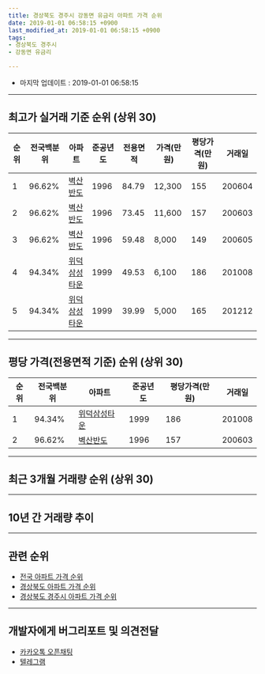 ```yaml
---
title: 경상북도 경주시 강동면 유금리 아파트 가격 순위
date: 2019-01-01 06:58:15 +0900
last_modified_at: 2019-01-01 06:58:15 +0900
tags:
- 경상북도 경주시
- 강동면 유금리

---
```


* 마지막 업데이트 : 2019-01-01 06:58:15

---

## 최고가 실거래 기준 순위 (상위 30)


|순위|전국백분위|아파트|준공년도|전용면적|가격(만원)|평당가격(만원)|거래일|
|---|---|---|---|---|---|---|---|
|1|96.62%|[벽산반도](https://search.naver.com/search.naver?query=%EA%B2%BD%EC%83%81%EB%B6%81%EB%8F%84+%EA%B2%BD%EC%A3%BC%EC%8B%9C+%EA%B0%95%EB%8F%99%EB%A9%B4+%EC%9C%A0%EA%B8%88%EB%A6%AC+%EB%B2%BD%EC%82%B0%EB%B0%98%EB%8F%84)|1996|84.79|12,300|155|200604|
|2|96.62%|[벽산반도](https://search.naver.com/search.naver?query=%EA%B2%BD%EC%83%81%EB%B6%81%EB%8F%84+%EA%B2%BD%EC%A3%BC%EC%8B%9C+%EA%B0%95%EB%8F%99%EB%A9%B4+%EC%9C%A0%EA%B8%88%EB%A6%AC+%EB%B2%BD%EC%82%B0%EB%B0%98%EB%8F%84)|1996|73.45|11,600|157|200603|
|3|96.62%|[벽산반도](https://search.naver.com/search.naver?query=%EA%B2%BD%EC%83%81%EB%B6%81%EB%8F%84+%EA%B2%BD%EC%A3%BC%EC%8B%9C+%EA%B0%95%EB%8F%99%EB%A9%B4+%EC%9C%A0%EA%B8%88%EB%A6%AC+%EB%B2%BD%EC%82%B0%EB%B0%98%EB%8F%84)|1996|59.48|8,000|149|200605|
|4|94.34%|[위덕삼성타운](https://search.naver.com/search.naver?query=%EA%B2%BD%EC%83%81%EB%B6%81%EB%8F%84+%EA%B2%BD%EC%A3%BC%EC%8B%9C+%EA%B0%95%EB%8F%99%EB%A9%B4+%EC%9C%A0%EA%B8%88%EB%A6%AC+%EC%9C%84%EB%8D%95%EC%82%BC%EC%84%B1%ED%83%80%EC%9A%B4)|1999|49.53|6,100|186|201008|
|5|94.34%|[위덕삼성타운](https://search.naver.com/search.naver?query=%EA%B2%BD%EC%83%81%EB%B6%81%EB%8F%84+%EA%B2%BD%EC%A3%BC%EC%8B%9C+%EA%B0%95%EB%8F%99%EB%A9%B4+%EC%9C%A0%EA%B8%88%EB%A6%AC+%EC%9C%84%EB%8D%95%EC%82%BC%EC%84%B1%ED%83%80%EC%9A%B4)|1999|39.99|5,000|165|201212|


---

## 평당 가격(전용면적 기준) 순위 (상위 30)


|순위|전국백분위|아파트|준공년도|평당가격(만원)|거래일|
|---|---|---|---|---|---|
|1|94.34%|[위덕삼성타운](https://search.naver.com/search.naver?query=%EA%B2%BD%EC%83%81%EB%B6%81%EB%8F%84+%EA%B2%BD%EC%A3%BC%EC%8B%9C+%EA%B0%95%EB%8F%99%EB%A9%B4+%EC%9C%A0%EA%B8%88%EB%A6%AC+%EC%9C%84%EB%8D%95%EC%82%BC%EC%84%B1%ED%83%80%EC%9A%B4)|1999|186|201008|
|2|96.62%|[벽산반도](https://search.naver.com/search.naver?query=%EA%B2%BD%EC%83%81%EB%B6%81%EB%8F%84+%EA%B2%BD%EC%A3%BC%EC%8B%9C+%EA%B0%95%EB%8F%99%EB%A9%B4+%EC%9C%A0%EA%B8%88%EB%A6%AC+%EB%B2%BD%EC%82%B0%EB%B0%98%EB%8F%84)|1996|157|200603|


---

## 최근 3개월 거래량 순위 (상위 30)


<div style="width:100%;">
    <canvas id="deal_count_ranking" height="250"></canvas>
</div>


<script>
new Chart(document.getElementById("deal_count_ranking"), {
    type: 'horizontalBar',
    data: {
        labels: ['위덕삼성타운', '벽산반도'],
        datasets: [{
            label: '실거래 수',
            data: [4, 3],
            borderColor: "rgba(255, 0, 128, 1)",
            backgroundColor: "rgba(255, 0, 128, 0.5)",
            fill: false,
        }]
    },
    options: {
        responsive: true,
        title: {
            display: true,
            text: '최근 3개월 거래량 순위'
        },
        tooltips: {
            mode: 'index',
            intersect: false,
            callbacks: {
                title: function(tooltipItems, data) {
                    return "실거래 수:";
                },
                label: function(tooltipItem, data) {
                    return data.labels[tooltipItem.index] + ": " + tooltipItem.xLabel;
                }
            }
        },
        hover: {
            mode: 'nearest',
            intersect: true
        },
        scales: {
            xAxes: [{
                display: true,
                scaleLabel: {
                    display: true,
                    labelString: '실거래 수'
                },
                ticks: {
                    suggestedMin: 0,
                }
            }],
            yAxes: [{
                display: true,
                ticks: {
                    autoSkip: false,
                    callback: function(value, index, values) {
                        if (value.length > 15)
                            return value.substr(0, 13) + "...";
                        else
                            return value;
                    }
                },
                scaleLabel: {
                    display: false,
                }
            }]
        }
    }
});

</script>


---

## 10년 간 거래량 추이


<div style="width:100%;">
    <canvas id="deal_progress" height="250"></canvas>
</div>

<script>
new Chart(document.getElementById("deal_progress"), {
    type: 'line',
    data: {
        labels: ['200901','200902','200903','200904','200905','200906','200907','200908','200909','200910','200911','200912','201001','201002','201003','201004','201005','201006','201007','201008','201009','201010','201011','201012','201101','201102','201103','201104','201105','201106','201107','201108','201109','201110','201111','201112','201201','201202','201203','201204','201205','201206','201207','201208','201209','201210','201211','201212','201301','201302','201303','201304','201305','201306','201307','201308','201309','201310','201311','201312','201401','201402','201403','201404','201405','201406','201407','201408','201409','201410','201411','201412','201501','201502','201503','201504','201505','201506','201507','201508','201509','201510','201511','201512','201601','201602','201603','201604','201605','201606','201607','201608','201609','201610','201611','201612','201701','201702','201703','201704','201705','201706','201707','201708','201709','201710','201711','201712','201801','201802','201803','201804','201805','201806','201807','201808','201809','201810','201811','201812','201901'],
        datasets: [{
            label: '실거래 수',
            pointRadius: 1,
            data: [6, 2, 2, 5, 13, 10, 11, 8, 8, 9, 9, 7, 6, 6, 12, 6, 7, 8, 9, 6, 2, 4, 5, 7, 7, 5, 6, 9, 10, 8, 12, 4, 7, 8, 4, 15, 13, 4, 15, 10, 6, 4, 9, 7, 5, 10, 11, 16, 7, 8, 5, 7, 9, 11, 6, 7, 8, 11, 6, 5, 4, 4, 10, 7, 9, 5, 8, 8, 9, 9, 8, 5, 7, 4, 14, 11, 10, 5, 9, 10, 8, 11, 4, 5, 6, 8, 7, 7, 4, 3, 3, 7, 2, 10, 6, 0, 4, 5, 7, 6, 5, 3, 4, 3, 6, 5, 6, 4, 3, 4, 4, 5, 4, 1, 1, 4, 3, 2, 3, 4, 0],
            borderColor: "rgba(255, 201, 14, 1)",
            backgroundColor: "rgba(255, 201, 14, 0.5)",
            fill: true,
        }]
    },
    options: {
        responsive: true,
        title: {
            display: true,
            text: '10년간 거래량 추이'
        },
        tooltips: {
            mode: 'index',
            intersect: false,
        },
        hover: {
            mode: 'nearest',
            intersect: true
        },
        scales: {
            xAxes: [{
                display: true,
                scaleLabel: {
                    display: true,
                    labelString: '년/월'
                }
            }],
            yAxes: [{
                display: true,
                ticks: {
                    suggestedMin: 0,
                },
                scaleLabel: {
                    display: true,
                    labelString: '실거래 수'
                }
            }]
        }
    }
});

</script>


---

## 관련 순위

- [전국 아파트 가격 순위](https://inasie.github.io/apt-ranking/전국)
- [경상북도 아파트 가격 순위](https://inasie.github.io/apt-ranking/경상북도)
- [경상북도 경주시 아파트 가격 순위](https://inasie.github.io/apt-ranking/경상북도-경주시)


---

## 개발자에게 버그리포트 및 의견전달

- [카카오톡 오픈채팅](https://open.kakao.com/o/gLJUAP4)
- [텔레그램](https://t.me/inasie)

